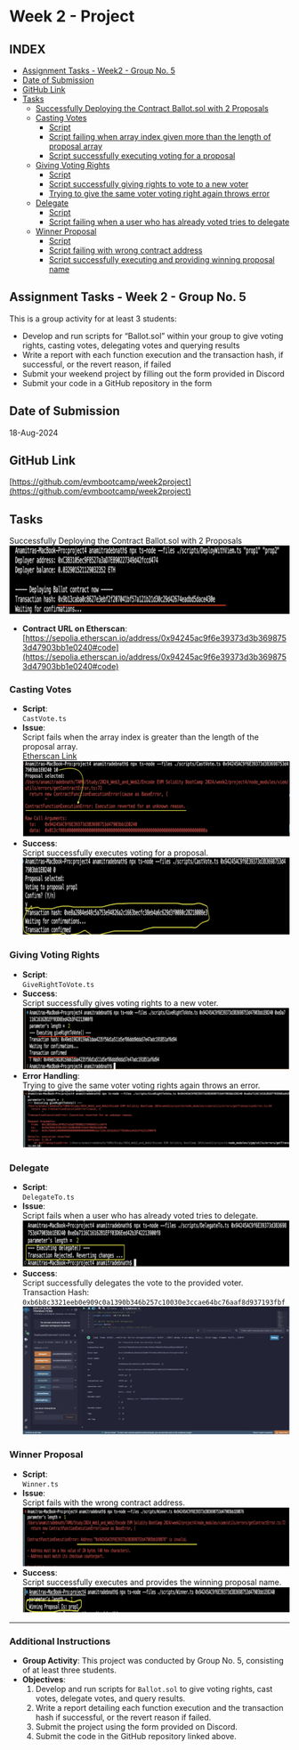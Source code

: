 # Week 2 - Project

## INDEX
- [Assignment Tasks - Week2 - Group No. 5](#assignment-tasks---week-2---group-no-5)
- [Date of Submission](#date-of-submission)
- [GitHub Link](#github-link)
- [Tasks](#tasks)
  - [Successfully Deploying the Contract Ballot.sol with 2 Proposals](#successfully-deploying-the-contract-ballotsol-with-2-proposals)
  - [Casting Votes](#casting-votes)
    - [Script](#script)
    - [Script failing when array index given more than the length of proposal array](#script-failing-when-array-index-given-more-than-the-length-of-proposal-array)
    - [Script successfully executing voting for a proposal](#script-successfully-executing-voting-for-a-proposal)
  - [Giving Voting Rights](#giving-voting-rights)
    - [Script](#script-1)
    - [Script successfully giving rights to vote to a new voter](#script-successfully-giving-rights-to-vote-to-a-new-voter)
    - [Trying to give the same voter voting right again throws error](#trying-to-give-the-same-voter-voting-right-again-throws-error)
  - [Delegate](#delegate)
    - [Script](#script-2)
    - [Script failing when a user who has already voted tries to delegate](#script-failing-when-a-user-who-has-already-voted-tries-to-delegate)
  - [Winner Proposal](#winner-proposal)
    - [Script](#script-3)
    - [Script failing with wrong contract address](#script-failing-with-wrong-contract-address)
    - [Script successfully executing and providing winning proposal name](#script-successfully-executing-and-providing-winning-proposal-name)

## Assignment Tasks - Week 2 - Group No. 5
This is a group activity for at least 3 students:
- Develop and run scripts for “Ballot.sol” within your group to give voting rights, casting votes, delegating votes and querying results
- Write a report with each function execution and the transaction hash, if successful, or the revert reason, if failed
- Submit your weekend project by filling out the form provided in Discord
- Submit your code in a GitHub repository in the form
## Date of Submission
18-Aug-2024
## GitHub Link
[https://github.com/evmbootcamp/week2project](https://github.com/evmbootcamp/week2project)
## Tasks
Successfully Deploying the Contract Ballot.sol with 2 Proposals
![Project Screenshot](./utilities/1.png)
- **Contract URL on Etherscan**:  
  [https://sepolia.etherscan.io/address/0x94245ac9f6e39373d3b3698753d47903bb1e0240#code](https://sepolia.etherscan.io/address/0x94245ac9f6e39373d3b3698753d47903bb1e0240#code)
### Casting Votes
- **Script**:  
  `CastVote.ts`
- **Issue**:  
  Script fails when the array index is greater than the length of the proposal array.  
  [Etherscan Link](https://sepolia.etherscan.io/address/0x94245ac9f6e39373d3b3698753d47903bb1e0240#code)
  ![Project Screenshot](./utilities/2.png)
- **Success**:  
  Script successfully executes voting for a proposal.
  ![Project Screenshot](./utilities/3.png)
### Giving Voting Rights
- **Script**:  
  `GiveRightToVote.ts`
- **Success**:  
  Script successfully gives voting rights to a new voter.
  ![Project Screenshot](./utilities/4.png)
- **Error Handling**:  
  Trying to give the same voter voting rights again throws an error.
  ![Project Screenshot](./utilities/5.png)
### Delegate
- **Script**:  
  `DelegateTo.ts`
- **Issue**:  
  Script fails when a user who has already voted tries to delegate.
  ![Project Screenshot](./utilities/6.png)
- **Success**:  
  Script successfully delegates the vote to the provided voter.  
  Transaction Hash: `0xb6b8c3321eeb0e909c0a1390b346b257c10030e3ccae64bc76aaf8d937193fbf`
  ![Project Screenshot](./utilities/7.png)
### Winner Proposal
- **Script**:  
  `Winner.ts`
- **Issue**:  
  Script fails with the wrong contract address.
  ![Project Screenshot](./utilities/8.png)
- **Success**:  
  Script successfully executes and provides the winning proposal name.
  ![Project Screenshot](./utilities/9.png)
---
### Additional Instructions
- **Group Activity**: This project was conducted by Group No. 5, consisting of at least three students.
- **Objectives**:
  1. Develop and run scripts for `Ballot.sol` to give voting rights, cast votes, delegate votes, and query results.
  2. Write a report detailing each function execution and the transaction hash if successful, or the revert reason if failed.
  3. Submit the project using the form provided on Discord.
  4. Submit the code in the GitHub repository linked above.
